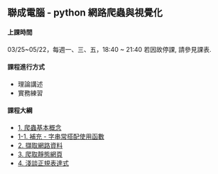 ## 聯成電腦 - python 網路爬蟲與視覺化

#### 上課時間

03/25~05/22，每週一、三、五，18:40 ~ 21:40
若因故停課, 請參見課表.

#### 課程進行方式

- 理論講述
- 實務練習

#### 課程大綱
- [1. 爬蟲基本概念](http://mirdex.github.io/DataCrawler_20240325/1.%20爬蟲基本概念.slides.html)
- [1-1. 補充 - 字串常搭配使用函數](http://mirdex.github.io/DataCrawler_20240325/1-1.%20補充%20-%20字串常搭配使用函數_Q.slides.html)
- [2. 擷取網路資料](http://mirdex.github.io/DataCrawler_20240325/2.%20擷取網路資料_Q.slides.html)
- [3. 爬取靜態網頁](http://mirdex.github.io/DataCrawler_20240325/3.爬取靜態網頁_Q.slides.html)
- [4. 淺談正規表達式](http://mirdex.github.io/DataCrawler_20240325/4.%20淺談正規表達式_Q.slides.html)
